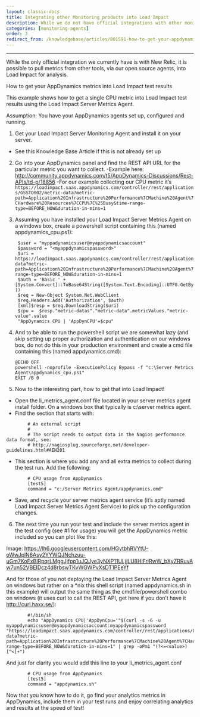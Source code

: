 ```yaml
---
layout: classic-docs
title: Integrating other Monitoring products into Load Impact
description: While we do not have official integrations with other monitoring tools, it is possible, with some effort, to pull them into Load Impact for analysis. We provide this example, using AppDynamics
categories: [monitoring-agents]
order: 3
redirect_from: /knowledgebase/articles/801591-how-to-get-your-appdynamics-metrics-into-load-impa
---
```


***

While the only official integration we currently have is with New Relic, it is possible to pull metrics from other tools, via our open source agents, into Load Impact for analysis.

How to get your AppDynamics metrics into Load Impact test results



This example shows how to get a single CPU metric into Load Impact test results using the Load Impact Server Metrics Agent.



Assumption: You have your AppDynamics agents set up, configured and running.



1. Get your Load Impact Server Monitoring Agent and install it on your server.
  - See this Knowledge Base Article if this is not already set up



2. Go into your AppDynamics panel and find the REST API URL for the particular metric you want to collect.
  -Example here: http://community.appdynamics.com/t5/AppDynamics-Discussions/Rest-APIs/td-p/18856
  -For our example collecting our CPU metric it’s `https://loadimpact.saas.appdynamics.com/controller/rest/applications/GSSTO002/metric-data?metric-path=Application%20Infrastructure%20Performance%7CMachine%20Agent%7CHardware%20Resources%7CCPU%7C%25Busy&time-range-type=BEFORE_NOW&duration-in-mins=1`


3. Assuming you have installed your Load Impact Server Metrics Agent on a windows box, create a powershell script containing this (named appdynamics_cpu.ps1):


        $user = "myppadynamicsuser@myappdynamicsaccount"
        $password = "<myappdynamicspassword>"
        $uri = https://loadimpact.saas.appdynamics.com/controller/rest/applications/GSSTO002/metric-data?metric-path=Application%20Infrastructure%20Performance%7CMachine%20Agent%7CHardware%20Resources%7CCPU%7C%25Busy&time-range-type=BEFORE_NOW&duration-in-mins=1
        $auth = 'Basic ' + [System.Convert]::ToBase64String([System.Text.Encoding]::UTF8.GetBytes($user+":"+$password ))
        $req = New-Object System.Net.WebClient
        $req.Headers.Add('Authorization', $auth)
        [xml]$resp = $req.DownloadString($uri)
        $cpu =  $resp."metric-datas"."metric-data".metricValues."metric-value".value
        "AppDynamics CPU | 'AppDynCPU'=$cpu"


4. 	And to be able to run the powershell script we are somewhat lazy (and skip setting up proper authorization and authentication on our windows box, do not do this in your production environment and create a cmd file containing this (named appdynamics.cmd):

        @ECHO OFF
        powershell -noprofile -ExecutionPolicy Bypass -f "c:\Server Metrics Agent\appdynamics_cpu.ps1"
        EXIT /B 0

5. Now to the interesting part, how to get that into Load Impact!
  - Open the li_metrics_agent.conf file located in your server metrics agent install folder. On a windows box that typically is c:\server metrics agent\.
  - Find the section that starts with:
```
        # An external script
        #
        # The script needs to output data in the Nagios performance data format, see:
        # http://nagiosplug.sourceforge.net/developer-guidelines.html#AEN201
```
  - This section is where you add any and all extra metrics to collect during the test run. Add the following:
```
        # CPU usage from AppDynamics
        [test5]
        command = "c:/Server Metrics Agent/appdynamics.cmd"
```
  - Save, and recycle your server metrics agent service (it’s aptly named Load Impact Server Metrics Agent Service) to pick up the configuration changes.



6. The next time you run your test and include the server metrics agent in the test config (see #1 for usage) you will get the AppDynamics metric included so you can plot like this:



 Image: https://lh6.googleusercontent.com/HGytbhRVYtU-oWwJplN6Asy2YYWQJNchzuu-uGm7KoFxBlRpqrLMggJjfpp1uJQJye3yNXP11ULjjLU8HiFriRwW_bXyZRRuvAw7un52VBEIDcz4d8rbswTKvWGWPvXsDT1PEeYf



And for those of you not deploying the Load Impact Server Metrics Agent on windows but rather on a *nix this shell script (named appdynamics.sh in this example) will output the same thing as the cmdfile/powershell combo on windows (it uses curl to call the REST API, get here if you don’t have it http://curl.haxx.se/):



```
        #!/bin/sh
        echo "AppDynamics CPU|'AppDynCpu='"$(curl -s -G -u myappdynamicsuser@myappdynamicsaccount:myappdynamicspassword "https://loadimpact.saas.appdynamics.com/controller/rest/applications/GSSTO002/metric-data?metric-path=Application%20Infrastructure%20Performance%7CMachine%20Agent%7CHardware%20Resources%7CCPU%7C%25Busy&time-range-type=BEFORE_NOW&duration-in-mins=1" | grep -oPm1 "(?<=<value>)[^<]+")
```


And just for clarity you would add this line to your li_metrics_agent.conf


```
        # CPU usage from AppDynamics
        [test5]
        command = "appdynamics.sh"

```

Now that you know how to do it, go find your analytics metrics in AppDynamics, include them in your test runs and enjoy correlating analytics and results at the speed of test!
